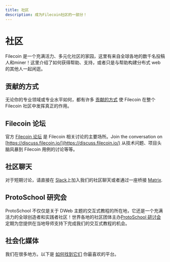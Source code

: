 ```yaml
---
title: 社区
description: 成为Filecoin社区的一部分！
---
```


# 社区

Filecoin 是一个充满活力、多元化社区的家园，这里有来自全球各地的数千名投稿人和miner！这里介绍了如何获得帮助、支持，或者只是与帮助构建分布式 web 的其他人一起闲逛。

## 贡献的方式

无论你的专业领域或专业水平如何，都有许多 [贡献的方式](./contribute/ways-to-contribute.md) 使 Filecoin 在整个 Filecoin 社区中发挥真正的作用。

## Filecoin 论坛

官方 [Filecoin 论坛](https://discuss.filecoin.io/) 是 Filecoin 相关讨论的主要场所。Join the conversation on [https://discuss.filecoin.io/](https://discuss.filecoin.io/) 从技术问题、项目头脑风暴到 Filecoin 用例的讨论等等。

## 社区聊天

对于短期讨论，请直接在 [Slack](https://filecoin.io/slack)上加入我们的社区聊天或者通过一座桥接 [Matrix](https://riot.im/app/#/group/+filecoin:matrix.org).

## ProtoSchool 研究会

ProtoSchool 不仅仅是关于 DWeb 主题的交互式教程的所在地，它还是一个充满活力的全球创造者和实践者社区！世界各地的社区团体主办[ProtoSchool 研讨会](https://proto.school/#/events)定期为您提供在当地导师支持下完成我们的交互式教程的机会。

## 社会化媒体

我们在很多地方。以下是 [如何找到它们](social-media/social-media.md) 你最喜欢的平台。

